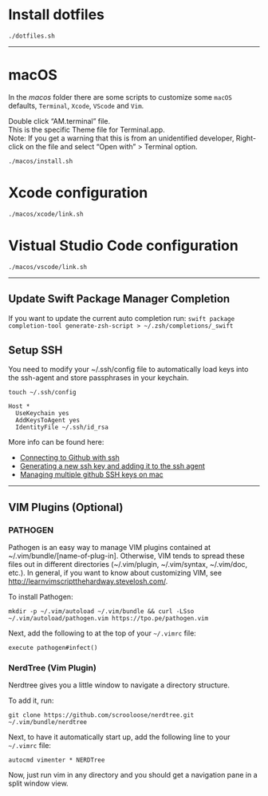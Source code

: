 # Install dotfiles

```
./dotfiles.sh
```

---

# macOS

In the *macos* folder there are some scripts to customize some `macOS` defaults, `Terminal`, `Xcode`, `VScode` and `Vim`.

Double click “AM.terminal” file.  
This is the specific Theme file for Terminal.app.   
Note: If you get a warning that this is from an unidentified developer, Right-click on the file and select “Open with” > Terminal option.

```
./macos/install.sh
```

# Xcode configuration

```
./macos/xcode/link.sh
```

# Vistual Studio Code configuration

```
./macos/vscode/link.sh
```

---

## Update Swift Package Manager Completion

If you want to update the current auto completion run:
`swift package completion-tool generate-zsh-script > ~/.zsh/completions/_swift`

## Setup SSH

You need to modify your ~/.ssh/config file to automatically load keys into the ssh-agent and store passphrases in your keychain.

`touch ~/.ssh/config`

```
Host *
  UseKeychain yes
  AddKeysToAgent yes
  IdentityFile ~/.ssh/id_rsa
```

More info can be found here:

- [Connecting to Github with ssh](https://help.github.com/en/articles/connecting-to-github-with-ssh)
- [Generating a new ssh key and adding it to the ssh agent](https://help.github.com/en/articles/generating-a-new-ssh-key-and-adding-it-to-the-ssh-agent)
- [Managing multiple github SSH keys on mac](https://samwize.com/2022/04/06/managing-multiple-github-ssh-keys-on-mac/)

---

## VIM Plugins (Optional)

### PATHOGEN
Pathogen is an easy way to manage VIM plugins contained at ~/.vim/bundle/[name-of-plug-in]. 
Otherwise, VIM tends to spread these files out in different directories (~/.vim/plugin, ~/.vim/syntax, ~/.vim/doc, etc.). 
In general, if you want to know about customizing VIM, see http://learnvimscriptthehardway.stevelosh.com/.

To install Pathogen:

```
mkdir -p ~/.vim/autoload ~/.vim/bundle && curl -LSso ~/.vim/autoload/pathogen.vim https://tpo.pe/pathogen.vim 
```

Next, add the following to at the top of your `~/.vimrc` file:

```
execute pathogen#infect()
```

### NerdTree (Vim Plugin)
Nerdtree gives you a little window to navigate a directory structure.

To add it, run:
```
git clone https://github.com/scrooloose/nerdtree.git ~/.vim/bundle/nerdtree
```

Next, to have it automatically start up, add the following line to your `~/.vimrc` file:

```
autocmd vimenter * NERDTree
```

Now, just run vim in any directory and you should get a navigation pane in a split window view.
